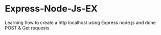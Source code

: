 # Express-Node-Js-EX

Learning how to create a http localhost using Express node.js and done POST & Get requests.
